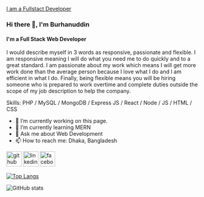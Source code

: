[I am a Fullstact Developer](https://media.licdn.com/dms/image/D5616AQENzi3bFcMa2g/profile-displaybackgroundimage-shrink_350_1400/0/1704963431428?e=1710979200&v=beta&t=e_I-_4gGz-A-72J0mz8qoTrJg1IcXnkHn_oxBNmgPvg)

### Hi there 👋, I'm Burhanuddin
#### I'm a Full Stack Web Developer
I would describe myself in 3 words as responsive, passionate and flexible.
I am responsive meaning I will do what you need me to do quickly and to a great standard. I am passionate about my work which means I will get more work done than the average person because I love what I do and I am efficient in what I do. Finally, being flexible means you will be hiring someone who is prepared to work overtime and complete duties outside the scope of my job description to help the company.

Skills: PHP / MySQL / MongoDB / Express JS / React / Node / JS / HTML / CSS

- 🔭 I’m currently working on this page. 
- 🌱 I’m currently learning MERN 
- 💬 Ask me about Web Development 
- 📫 How to reach me: Dhaka, Bangladesh 


[<img src='https://cdn.jsdelivr.net/npm/simple-icons@3.0.1/icons/github.svg' alt='github' height='40'>](https://github.com/BurhanUddinAhmad)  [<img src='https://cdn.jsdelivr.net/npm/simple-icons@3.0.1/icons/linkedin.svg' alt='linkedin' height='40'>](https://www.linkedin.com/in/https://www.linkedin.com/in/burhan-ua//)  [<img src='https://cdn.jsdelivr.net/npm/simple-icons@3.0.1/icons/facebook.svg' alt='facebook' height='40'>](https://www.facebook.com/https://www.facebook.com/bnshuvo)  

[![Top Langs](https://github-readme-stats.vercel.app/api/top-langs/?username=BurhanUddinAhmad)](https://github.com/anuraghazra/github-readme-stats)

![GitHub stats](https://github-readme-stats.vercel.app/api?username=BurhanUddinAhmad&show_icons=true)  

